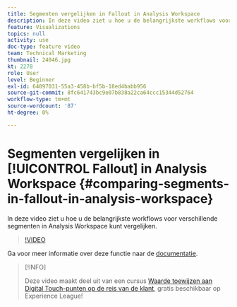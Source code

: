 ```yaml
---
title: Segmenten vergelijken in Fallout in Analysis Workspace
description: In deze video ziet u hoe u de belangrijkste workflows voor verschillende segmenten in Analysis Workspace kunt vergelijken.
feature: Visualizations
topics: null
activity: use
doc-type: feature video
team: Technical Marketing
thumbnail: 24046.jpg
kt: 2278
role: User
level: Beginner
exl-id: 64097031-55a3-458b-bf5b-18ed4babb956
source-git-commit: 8fc641743bc9e07b838a22ca64ccc15344d52764
workflow-type: tm+mt
source-wordcount: '87'
ht-degree: 0%

---
```


# Segmenten vergelijken in [!UICONTROL Fallout] in Analysis Workspace {#comparing-segments-in-fallout-in-analysis-workspace}

In deze video ziet u hoe u de belangrijkste workflows voor verschillende segmenten in Analysis Workspace kunt vergelijken.

>[!VIDEO](https://video.tv.adobe.com/v/24046/?quality=12&learn=on)

Ga voor meer informatie over deze functie naar de [documentatie](https://experienceleague.adobe.com/docs/analytics/analyze/analysis-workspace/visualizations/fallout/compare-segments-fallout.html?lang=en).

>[!INFO]
>
> Deze video maakt deel uit van een cursus [Waarde toewijzen aan Digital Touch-punten op de reis van de klant](https://experienceleague.adobe.com/?recommended=Analytics-U-1-2020.2), gratis beschikbaar op Experience League!